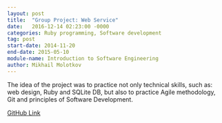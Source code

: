 ```yaml
---
layout: post
title:  "Group Project: Web Service"
date:   2016-12-14 02:23:00 -0000
categories: Ruby programming, Software development
tag: post
start-date: 2014-11-20
end-date: 2015-05-10
module-name: Introduction to Software Engineering
author: Mikhail Molotkov
---
```

The idea of the project was to practice not only technical skills, such as: web design, Ruby and SQLite DB, but also to practice Agile methodology, Git and principles of Software Development.

[GitHub Link][link-to]

[link-to]: https://github.com/MikhailMS/TwitterProject
